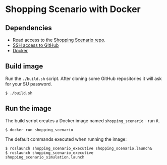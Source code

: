 # Shopping Scenario with Docker

## Dependencies
* Read access to the [Shopping Scenario repo](https://github.com/code-iai/shopping_scenario).
* [SSH access to GitHub](https://help.github.com/articles/generating-ssh-keys/)
* [Docker](http://docs.docker.com/linux/started/)

## Build image
Run the `./build.sh` script. After cloning some GitHub repositories it will ask for your SU password.

```shell
$ ./build.sh
```

## Run the image
The build script creates a Docker image named `shopping_scenario` - run it.

```shell
$ docker run shopping_scenario
```

The default commands executed when running the image:
```
$ roslaunch shopping_scenario_executive shopping_scenario.launch&
$ roslaunch shopping_scenario_executive shopping_scenario_simulation.launch
```
